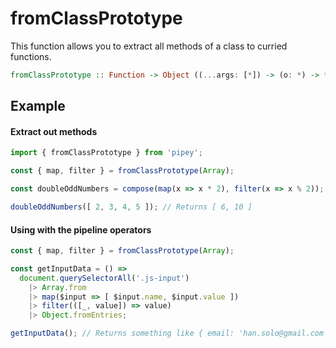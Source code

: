 
# fromClassPrototype
This function allows you to extract all methods of a class to curried functions.

```haskell
fromClassPrototype :: Function -> Object ((...args: [*]) -> (o: *) -> *);
```

## Example

#### Extract out methods
```js
import { fromClassPrototype } from 'pipey';

const { map, filter } = fromClassPrototype(Array);

const doubleOddNumbers = compose(map(x => x * 2), filter(x => x % 2));

doubleOddNumbers([ 2, 3, 4, 5 ]); // Returns [ 6, 10 ]
```


#### Using with the pipeline operators
```js
const { map, filter } = fromClassPrototype(Array);

const getInputData = () =>
  document.querySelectorAll('.js-input')
    |> Array.from
    |> map($input => [ $input.name, $input.value ])
    |> filter(([_, value]) => value)
    |> Object.fromEntries;

getInputData(); // Returns something like { email: 'han.solo@gmail.com', name: 'Han Solo' }
```

